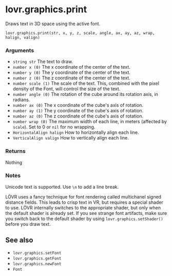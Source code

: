 <!--
category: reference
-->

lovr.graphics.print
===

Draws text in 3D space using the active font.

    lovr.graphics.print(str, x, y, z, scale, angle, ax, ay, az, wrap, halign, valign)

### Arguments

- `string str` The text to draw.
- `number x (0)` The x coordinate of the center of the text.
- `number y (0)` The y coordinate of the center of the text.
- `number z (0)` The z coordinate of the center of the text.
- `number scale (1)` The scale of the text.  This, combined with the pixel density of the Font, will
  control the size of the text.
- `number angle (0)` The rotation of the cube around its rotation axis, in radians.
- `number ax (0)` The x coordinate of the cube's axis of rotation.
- `number ay (1)` The y coordinate of the cube's axis of rotation.
- `number az (0)` The z coordinate of the cube's axis of rotation.
- `number wrap (0)` The maximum width of each line, in meters (affected by `scale`).  Set to 0 or
  `nil` for no wrapping.
- `HorizontalAlign halign` How to horizontally align each line.
- `VerticalAlign valign` How to vertically align each line.

### Returns

Nothing

### Notes

Unicode text is supported.  Use `\n` to add a line break.

LÖVR uses a fancy technique for font rendering called multichanel signed distance fields.  This leads
to crisp text in VR, but requires a special shader to use.  LÖVR internally switches to the appropriate
shader, but only when the default shader is already set.  If you see strange font artifacts, make
sure you switch back to the default shader by using `lovr.graphics.setShader()` before you draw
text.

See also
---

- `lovr.graphics.setFont`
- `lovr.graphics.getFont`
- `lovr.graphics.newFont`
- `Font`
